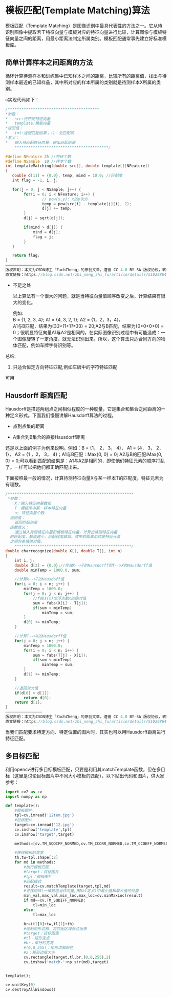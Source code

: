 # **模板匹配(Template Matching)算法**

模板匹配（Template Matching）是图像识别中最具代表性的方法之一。它从待识别图像中提取若干特征向量与模板对应的特征向量进行比较，计算图像与模板特征向量之间的距离，用最小距离法判定所属类别。模板匹配通常事先建立好标准模板库。

## 简单计算样本之间距离的方法

循环计算待测样本和训练集中已知样本之间的距离，比较所有的距离值，找出与待测样本最近的已知样品，其中所对应的样本所属的类别就是待测样本X所属的类别。

c实现代码如下：
```C
/****************************************
*参数：
*   src:待匹配特征向量
*   template:模板向量
*返回值：
*   int:返回匹配结果；-1：无匹配项
*意义：
*   输入待匹配特征向量，输出匹配结果
    *****************************************/

#define NFeature 25 //特征个数
#define NSample  10 //样本个数
int templateMatching(double src[], double template[][NFeature])
{
   double d[11] = {0.0}, temp, mind = 10.0; //匹配度
   int flag = -1, i, j;

   for(j = 0; j < NSample; j++) {
        for(i = 0; i < NFeature; i++) {
                // pow(x,y): x的y次方
                temp = pow(src[i] - template[j][i], 2);
                d[j] += temp;
        }
        d[j] = sqrt(d[j]);

        if(mind > d[j]) {
            mind = d[j];
            flag = j;            
        }
   }

   return flag;
}
————————————————
版权声明：本文为CSDN博主「ZachZheng」的原创文章，遵循 CC 4.0 BY-SA 版权协议，转载请附上原文出处链接及本声明。
原文链接：https://blog.csdn.net/zhi_neng_zhi_fu/article/details/51029864

```
- 不足之处

    以上算法有一个很大的问题，就是当特征向量值顺序改变之后，计算结果有很大的变化。
    
    例如:     
    B = {1, 2, 3, 4}; A1 = {4, 3, 2, 1}; A2 = {1，2，3，4}。    
    A1与B匹配，结果为{3*3+1*1+1*1+3*3} = 20;A2与B匹配，结果为{0+0+0+0} = 0；很明显特征向量A1与A2是相同的，在实际图像识别过程中有可能造成：一个图像旋转了一定角度，就无法识别出来。所以，这个算法只适合同方向的物体匹配，例如车牌字符识别等。

总结:

1. 只适合恒定方向特征匹配,例如车牌中的字符特征匹配

可用



## Hausdorff 距离匹配

Hausdorff是描述两组点之间相似程度的一种度量，它是集合和集合之间距离的一种定义形式。下面我们慢慢讲解Hausdorff算法的过程。

- 点到点集的距离

- A集合到B集合的直接Hausdorff距离


还是以上面的例子为例来说明。例如：B = {1， 2， 3， 4}， A1 = {4， 3， 2， 1}， A2 = {1 ，2， 3， 4}；A1与B匹配：Max{0, 0} = 0; A2与B的匹配:Max{0, 0} = 0;可以看到匹配的结果是：A1与A2是相同的，即使他们特征元素的顺序打乱了。一样可以把他们都正确匹配出来。

下面按照最一般的情况，计算待测特征向量X与某一样本T的匹配度。特征元素为有理数。

```C
/*******************************************************
 *参数：
    X：输入特征向量数组
    T：模板库中某一样本特征向量
    n: 特征向量个数
  返回值：
    返回匹配结果
  函数意义：
    通过输入待测特征向量和模板特征向量，计算出待测特征向量
  的匹配度，数值越小，匹配程度越高。式中的距离范式是特征元素
  之间的差值绝对值。    
    ***************************************************/
double charrecognize(double X[], double T[], int n) 
{
    int i，j;
    double d[2] = {0.0};//存储X-->T的Hausdorff和T-->X的Hausdorff值
    double minTemp = 1000.0, sum;

    //计算X-->T的Hausdoff值
    for(i = 0; i < n; i++) {
        minTemp = 1000.0;
        for(j = 0; j < n; j++) {
            //fabs(x)求浮点数x的绝对值
            sum = fabs(X[i] - T[j]);
            if(sum < minTemp)
                minTemp = sum;      
        }
        d[0] += minTemp;        
    }

    //计算T-->X的Hausdorff值
    for(j = 0; j < n; j++) {
        minTemp = 1000.0;
        for(i = 0; i < n; i++) {
            sum = fabs(T[j] - X[i]);
            if(sum < minTemp)
                minTemp = sum;
        }
        d[1] += minTemp;        
    }

    //返回较大值
    if(d[0] > d[1])
        return d[0];
    return d[1];
}
————————————————
版权声明：本文为CSDN博主「ZachZheng」的原创文章，遵循 CC 4.0 BY-SA 版权协议，转载请附上原文出处链接及本声明。
原文链接：https://blog.csdn.net/zhi_neng_zhi_fu/article/details/51029864
```
当我们匹配要求特定方向、特定位置的图片时，其实也可以用Hausdorff距离进行特征匹配。


## 多目标匹配

利用opencv进行多目标模板匹配，只要是利用其matchTemplate函数，但在多目标（这里是讨论目标图片中不同大小模板的匹配），以下贴出代码和图片，供大家参考：

```python
import cv2 as cv
import numpy as np

def template():
    #模板图片
    tpl=cv.imread('12tem.jpg')
    #目标图片
    target=cv.imread('12.jpg')
    cv.imshow('template',tpl)
    cv.imshow('target',target)

    methods=[cv.TM_SQDIFF_NORMED,cv.TM_CCORR_NORMED,cv.TM_CCOEFF_NORMED]

    #获得模板的高宽
    th,tw=tpl.shape[:2]
    for md in methods:
        #执行模板匹配
        #target：目标图片
        #tpl：模板图片
        #匹配模式
        result=cv.matchTemplate(target,tpl,md)
        #寻找矩阵(一维数组当作向量,用Mat定义)中最小值和最大值的位置
        min_val,max_val,min_loc,max_loc=cv.minMaxLoc(result)
        if md==cv.TM_SQDIFF_NORMED:
            tl=min_loc
        else:
            tl=max_loc

        br=(tl[0]+tw,tl[1]+th)
        #绘制矩形边框，将匹配区域标注出来
        #target：目标图像
        #tl：矩形定点
        #br：举行的宽高
        #(0,0,255)：矩形边框颜色
        #2：矩形边框大小
        cv.rectangle(target,tl,br,(0,0,255),2)
        cv.imshow('match-'+np.str(md),target)


template();

cv.waitKey(0)
cv.destroyAllWindows()
``` 